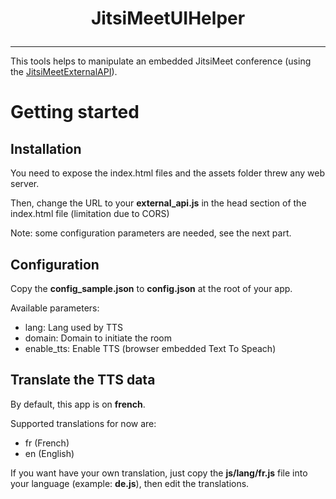 # <p align="center">JitsiMeetUIHelper</p>

<hr />

This tools helps to manipulate an embedded JitsiMeet conference (using the [JitsiMeetExternalAPI](https://jitsi.github.io/handbook/docs/dev-guide/dev-guide-iframe/)).


# Getting started

## Installation

You need to expose the index.html files and the assets folder threw any web server.

Then, change the URL to your **external_api.js** in the head section of the index.html file (limitation due to CORS)

Note: some configuration parameters are needed, see the next part.

## Configuration

Copy the **config_sample.json** to **config.json** at the root of your app.

Available parameters: 
* lang: Lang used by TTS
* domain: Domain to initiate the room
* enable_tts: Enable TTS (browser embedded Text To Speach)
 


## Translate the TTS data

By default, this app is on **french**.

Supported translations for now are:
* fr (French)
* en (English)

If you want have your own translation, just copy the **js/lang/fr.js** file into your language (example: **de.js**), then edit the translations.